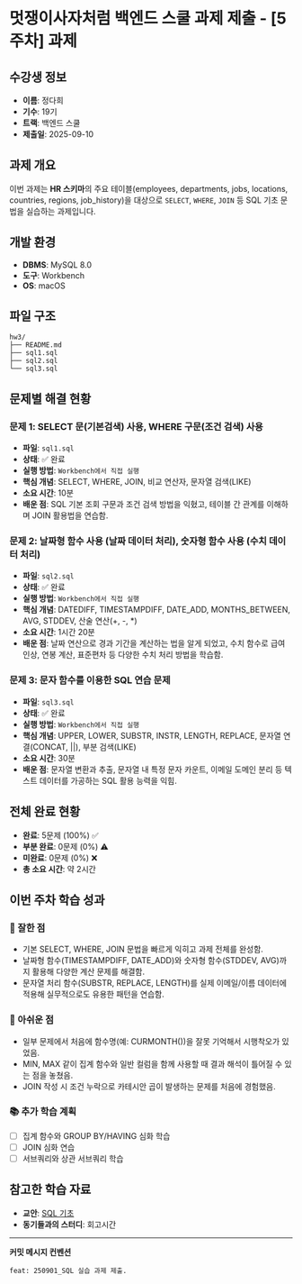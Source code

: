 # 멋쟁이사자처럼 백엔드 스쿨 과제 제출 - [5주차] 과제

## 수강생 정보
- **이름**: 정다희
- **기수**: 19기
- **트랙**: 백엔드 스쿨
- **제출일**: 2025-09-10

## 과제 개요
이번 과제는 **HR 스키마**의 주요 테이블(employees, departments, jobs, locations, countries, regions, job_history)을 대상으로 `SELECT`, `WHERE`, `JOIN` 등 SQL 기초 문법을 실습하는 과제입니다.

## 개발 환경
- **DBMS**: MySQL 8.0
- **도구**: Workbench
- **OS**: macOS

## 파일 구조
```
hw3/
├── README.md
├── sql1.sql
├── sql2.sql
└── sql3.sql
```

## 문제별 해결 현황

### 문제 1: SELECT 문(기본검색) 사용, WHERE 구문(조건 검색) 사용
- **파일**: `sql1.sql`
- **상태**: ✅ 완료
- **실행 방법**: `Workbench에서 직접 실행`
- **핵심 개념**: SELECT, WHERE, JOIN, 비교 연산자, 문자열 검색(LIKE)
- **소요 시간**: 10분
- **배운 점**: SQL 기본 조회 구문과 조건 검색 방법을 익혔고, 테이블 간 관계를 이해하며 JOIN 활용법을 연습함.

### 문제 2: 날짜형 함수 사용 (날짜 데이터 처리), 숫자형 함수 사용 (수치 데이터 처리)
- **파일**: `sql2.sql`
- **상태**: ✅ 완료
- **실행 방법**: `Workbench에서 직접 실행`
- **핵심 개념**: DATEDIFF, TIMESTAMPDIFF, DATE_ADD, MONTHS_BETWEEN, AVG, STDDEV, 산술 연산(+, -, *)
- **소요 시간**: 1시간 20분
- **배운 점**: 날짜 연산으로 경과 기간을 계산하는 법을 알게 되었고, 수치 함수로 급여 인상, 연봉 계산, 표준편차 등 다양한 수치 처리 방법을 학습함.

### 문제 3: 문자 함수를 이용한 SQL 연습 문제
- **파일**: `sql3.sql`
- **상태**: ✅ 완료
- **실행 방법**: `Workbench에서 직접 실행`
- **핵심 개념**: UPPER, LOWER, SUBSTR, INSTR, LENGTH, REPLACE, 문자열 연결(CONCAT, ||), 부분 검색(LIKE)
- **소요 시간**: 30분
- **배운 점**: 문자열 변환과 추출, 문자열 내 특정 문자 카운트, 이메일 도메인 분리 등 텍스트 데이터를 가공하는 SQL 활용 능력을 익힘.


## 전체 완료 현황
- **완료**: 5문제 (100%) ✅
- **부분 완료**: 0문제 (0%) ⚠️
- **미완료**: 0문제 (0%) ❌
- **총 소요 시간**: 약 2시간

## 이번 주차 학습 성과

### 💪 잘한 점
- 기본 SELECT, WHERE, JOIN 문법을 빠르게 익히고 과제 전체를 완성함.
- 날짜형 함수(TIMESTAMPDIFF, DATE_ADD)와 숫자형 함수(STDDEV, AVG)까지 활용해 다양한 계산 문제를 해결함.
- 문자열 처리 함수(SUBSTR, REPLACE, LENGTH)를 실제 이메일/이름 데이터에 적용해 실무적으로도 유용한 패턴을 연습함.


### 🤔 아쉬운 점
- 일부 문제에서 처음에 함수명(예: CURMONTH())을 잘못 기억해서 시행착오가 있었음.
- MIN, MAX 같이 집계 함수와 일반 컬럼을 함께 사용할 때 결과 해석이 틀어질 수 있는 점을 놓쳤음.
- JOIN 작성 시 조건 누락으로 카테시안 곱이 발생하는 문제를 처음에 경험했음.

### 📚 추가 학습 계획
- [ ] 집계 함수와 GROUP BY/HAVING 심화 학습
- [ ] JOIN 심화 연습
- [ ] 서브쿼리와 상관 서브쿼리 학습

## 참고한 학습 자료
- **교안**: [SQL 기초](https://docs.oracle.com/en/java/https://carami.github.io/likelion-backend-guide/database/database-02_SQL기초/)
- **동기들과의 스터디**: 회고시간

---

**커밋 메시지 컨벤션**
```
feat: 250901_SQL 실습 과제 제출.
```

